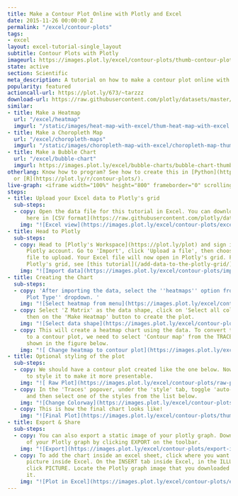 ```yaml
---
title: Make a Contour Plot Online with Plotly and Excel
date: 2015-11-26 00:00:00 Z
permalink: "/excel/contour-plots"
tags:
- excel
layout: excel-tutorial-single_layout
subtitle: Contour Plots with Plotly
imageurl: https://images.plot.ly/excel/contour-plots/thumb-contour-plot-in-excel.jpg
state: active
section: Scientific
meta_description: A tutorial on how to make a contour plot online with Excel.
popularity: featured
actioncall-url: https://plot.ly/673/~tarzzz
download-url: https://raw.githubusercontent.com/plotly/datasets/master/volcano.csv
similar:
- title: Make a Heatmap
  url: "/excel/heatmap"
  imgurl: "/static/images/heat-map-with-excel/thum-heat-map-with-excel.png"
- title: Make a Choropleth Map
  url: "/excel/choropleth-maps"
  imgurl: "/static/images/choropleth-map-with-excel/choropleth-map-thumb.png"
- title: Make a Bubble Chart
  url: "/excel/bubble-chart"
  imgurl: https://images.plot.ly/excel/bubble-charts/bubble-chart-thumb.png
otherlang: Know how to program? See how to create this in [Python](https://plot.ly/python/contour-plots/)
  or [R](https://plot.ly/r/contour-plots/).
live-graph: <iframe width="100%" height="800" frameborder="0" scrolling="no" src="https://plot.ly/~tarzzz/680.embed"></iframe>
steps:
- title: Upload your Excel data to Plotly's grid
  sub-steps:
  - copy: Open the data file for this tutorial in Excel. You can download the file
      here in [CSV format](https://raw.githubusercontent.com/plotly/datasets/master/volcano.csv)
    img: "![Excel view](https://images.plot.ly/excel/contour-plots/excel-data-contour-plot.jpg)"
- title: Head to Plotly
  sub-steps:
  - copy: Head to [Plotly's Workspace](https://plot.ly/plot) and sign into your free
      Plotly account. Go to 'Import', click 'Upload a file', then choose your Excel
      file to upload. Your Excel file will now open in Plotly's grid. For more about
      Plotly's grid, see [this tutorial](/add-data-to-the-plotly-grid/)
    img: "![Import data](https://images.plot.ly/excel/contour-plots/import-data-contour-plot.jpg)"
- title: Creating the Chart
  sub-steps:
  - copy: 'After importing the data, select the ''heatmaps'' option from ''Choose
      Plot Type'' dropdown. '
    img: "![Select heatmap from menu](https://images.plot.ly/excel/contour-plots/choose-from-menu.jpg)"
  - copy: Select 'Z Matrix' as the data shape, click on 'Select all columns', and
      then on the 'Make Heatmap' button to create the plot.
    img: "![Select data shape](https://images.plot.ly/excel/contour-plots/select-data-shape.jpg)"
  - copy: This will create a heatmap chart using the data. To convert the heatmap
      to a contour plot, we need to select 'Contour map' from the TRACE popover, as
      shown in the figure below.
    img: "![ Change heatmap to contour plot](https://images.plot.ly/excel/contour-plots/select-contour-plot-from-popover.jpg)"
- title: Optional styling of the plot
  sub-steps:
  - copy: We should have a contour plot created like the one below. Now we are going
      to style it to make it more presentable.
    img: "![ Raw Plot](https://images.plot.ly/excel/contour-plots/raw-plot.jpg)"
  - copy: In the 'Traces' popover, under the 'style' tab, toggle 'auto-color' to off,
      and then select one of the styles from the list below.
    img: "![Change Colorway](https://images.plot.ly/excel/contour-plots/select-colorways.jpg)"
  - copy: This is how the final chart looks like!
    img: "![Final Plot](https://images.plot.ly/excel/contour-plots/thumb-contour-plot-in-excel.jpg)"
- title: Export & Share
  sub-steps:
  - copy: You can also export a static image of your plotly graph. Download an image
      of your Plotly graph by clicking EXPORT on the toolbar.
    img: "![Export](https://images.plot.ly/excel/contour-plots/export-image.jpg)"
  - copy: To add the chart inside an excel sheet, click where you want to insert the
      picture inside Excel. On the INSERT tab inside Excel, in the ILLUSTRATIONS group,
      click PICTURE. Locate the Plotly graph image that you downloaded and then double-click
      it.
    img: "![Plot in Excel](https://images.plot.ly/excel/contour-plots/excel-contour-plot.jpg)"
---
```


